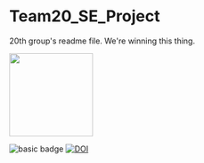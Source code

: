 # Team20_SE_Project


20th group's readme file. We're winning this thing.

<img src="https://github.com/shakthinandana/Team20_SE_Project/blob/main/We%20win.gif" width="150" height="150" />


![basic badge](https://github.com/shakthinandana/Team20_SE_Project/actions/workflows/unit-test.yml/badge.svg)
<a href="https://zenodo.org/badge/latestdoi/401511933"><img src="https://zenodo.org/badge/401511933.svg" alt="DOI"></a>
